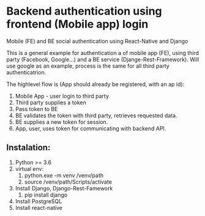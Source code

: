 # Backend authentication using frontend (Mobile app) login

Mobile (FE) and BE social authentication using React-Native and Django

This is a general example for authentication a of mobile app (FE), using third party (Facebook, Google...) and a BE service (Djange-Rest-Framework). Will use google as an example, process is the same for all third party authenticatrion.


The highlevel flow is (App should already be registered, with an ap id):
1) Mobile App - user login to third party
2) Third party supplies a token
3) Pass token to BE
4) BE validates the token with third party, retrieves requested data.
5) BE supplies a new token for session.
6) App, user, uses token for communicating with backend API.

## Instalation:
1. Python >= 3.6
2. virtual env:
    1. python.exe -m venv /venv/path
    2. source /venv/path/Scripts/activate
3. Install Django, Django-Rest-Famework
    1. pip install django
4. Install PostgreSQL
5. Install react-native
